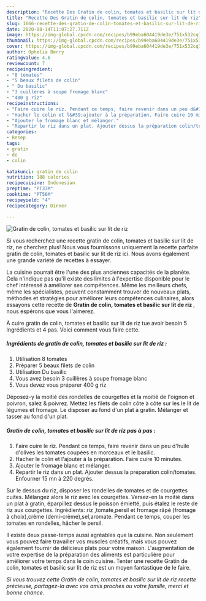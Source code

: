 ```yaml
---
description: "Recette Des Gratin de colin, tomates et basilic sur lit de riz"
title: "Recette Des Gratin de colin, tomates et basilic sur lit de riz"
slug: 1666-recette-des-gratin-de-colin-tomates-et-basilic-sur-lit-de-riz
date: 2020-08-14T11:07:27.711Z
image: https://img-global.cpcdn.com/recipes/b99eba604419de3e/751x532cq70/gratin-de-colin-tomates-et-basilic-sur-lit-de-riz-photo-principale-de-la-recette.jpg
thumbnail: https://img-global.cpcdn.com/recipes/b99eba604419de3e/751x532cq70/gratin-de-colin-tomates-et-basilic-sur-lit-de-riz-photo-principale-de-la-recette.jpg
cover: https://img-global.cpcdn.com/recipes/b99eba604419de3e/751x532cq70/gratin-de-colin-tomates-et-basilic-sur-lit-de-riz-photo-principale-de-la-recette.jpg
author: Ophelia Berry
ratingvalue: 4.6
reviewcount: 7
recipeingredient:
- "8 tomates"
- "5 beaux filets de colin"
- " Du basilic"
- "3 cuillères à soupe fromage blanc"
- "400 g riz"
recipeinstructions:
- "Faire cuire le riz. Pendant ce temps, faire revenir dans un peu d&#39;huile d&#39;olives les tomates coupées en morceaux et le basilic."
- "Hacher le colin et l&#39;ajouter à la préparation. Faire cuire 10 minutes."
- "Ajouter le fromage blanc et mélanger."
- "Repartir le riz dans un plat. Ajouter dessus la préparation colin/tomates. Enfourner 15 mn à 220 degrés."
categories:
- Resep
tags:
- gratin
- de
- colin

katakunci: gratin de colin 
nutrition: 188 calories
recipecuisine: Indonesian
preptime: "PT37M"
cooktime: "PT56M"
recipeyield: "4"
recipecategory: Dinner

---
```



![Gratin de colin, tomates et basilic sur lit de riz](https://img-global.cpcdn.com/recipes/b99eba604419de3e/751x532cq70/gratin-de-colin-tomates-et-basilic-sur-lit-de-riz-photo-principale-de-la-recette.jpg)

Si vous recherchez une recette gratin de colin, tomates et basilic sur lit de riz, ne cherchez plus! Nous vous fournissons uniquement la recette parfaite gratin de colin, tomates et basilic sur lit de riz ici. Nous avons également une grande variété de recettes à essayer.

La cuisine pourrait être l'une des plus anciennes capacités de la planète. Cela n'indique pas qu'il existe des limites à l'expertise disponible pour le chef intéressé à améliorer ses compétences. Même les meilleurs chefs, même les spécialistes, peuvent constamment trouver de nouveaux plats, méthodes et stratégies pour améliorer leurs compétences culinaires, alors essayons cette recette de <strong> Gratin de colin, tomates et basilic sur lit de riz </strong>, nous espérons que vous l'aimerez.

<!--inarticleads1-->

À cuire gratin de colin, tomates et basilic sur lit de riz tue avoir besoin 5 Ingrédients et 4 pas. Voici comment vous faire cette.

##### Ingrédients de gratin de colin, tomates et basilic sur lit de riz :

1. Utilisation 8 tomates
1. Préparer 5 beaux filets de colin
1. Utilisation  Du basilic
1. Vous avez besoin 3 cuillères à soupe fromage blanc
1. Vous devez vous préparer 400 g riz


Déposez-y la moitié des rondelles de courgettes et la moitié de l&#39;oignon et poivron, salez &amp; poivrez. Mettez les filets de colin côte à côte sur les le lit de légumes et fromage. Le disposer au fond d&#39;un plat à gratin. Mélanger et tasser au fond d&#39;un plat. 

<!--inarticleads2-->

##### Gratin de colin, tomates et basilic sur lit de riz pas à pas :

1. Faire cuire le riz. Pendant ce temps, faire revenir dans un peu d&#39;huile d&#39;olives les tomates coupées en morceaux et le basilic.
1. Hacher le colin et l&#39;ajouter à la préparation. Faire cuire 10 minutes.
1. Ajouter le fromage blanc et mélanger.
1. Repartir le riz dans un plat. Ajouter dessus la préparation colin/tomates. Enfourner 15 mn à 220 degrés.


Sur le dessus du riz, disposer les rondelles de tomates et de courgettes cuites. Mélangez alors le riz avec les courgettes. Versez-en la moitié dans un plat à gratin, éparpillez dessus le poisson émietté, puis étalez le reste de riz aux courgettes. Ingrédients: riz ,tomate,persil et fromage râpé (fromage à choix),crème (demi-crème),sel,aromate. Pendant ce temps, couper les tomates en rondelles, hâcher le persil. 

<!--inarticleads1-->

<p>
Il existe deux passe-temps aussi agréables que la cuisine. Non seulement vous pouvez faire travailler vos muscles créatifs, mais vous pouvez également fournir de délicieux plats pour votre maison. L'augmentation de votre expertise de la préparation des aliments est particulière pour améliorer votre temps dans le coin cuisine. Tenter une recette Gratin de colin, tomates et basilic sur lit de riz est un moyen fantastique de le faire.
</p>

<p>
<i>Si vous trouvez cette Gratin de colin, tomates et basilic sur lit de riz recette précieuse, partagez-la avec vos amis proches ou votre famille, merci et bonne chance.</i>
</p>
